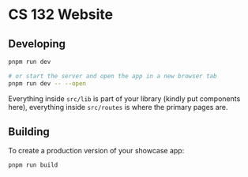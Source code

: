 # CS 132 Website

## Developing

```bash
pnpm run dev

# or start the server and open the app in a new browser tab
pnpm run dev -- --open
```

Everything inside `src/lib` is part of your library (kindly put components here), everything inside `src/routes` is where the primary pages are.

## Building

To create a production version of your showcase app:

```bash
pnpm run build
```
